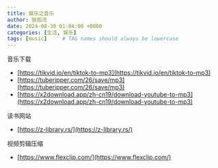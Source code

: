 ```yaml
---
title: 娱乐之音乐
author: 独孤流
date: 2024-08-30 01:04:00 +0800
categories: [生活, 娱乐]
tags: [music]     # TAG names should always be lowercase
---
```


音乐下载
- [https://tikvid.io/en/tiktok-to-mp3](https://tikvid.io/en/tiktok-to-mp3)
- [https://tuberipper.com/26/save/mp3](https://tuberipper.com/26/save/mp3)
- [https://x2download.app/zh-cn19/download-youtube-to-mp3](https://x2download.app/zh-cn19/download-youtube-to-mp3)
  

读书网站
- [https://z-library.rs/](https://z-library.rs/)


视频剪辑压缩
- [https://www.flexclip.com/](https://www.flexclip.com/)